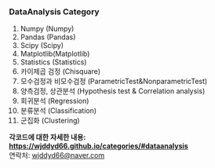 ### DataAnalysis Category
1. Numpy (Numpy)
2. Pandas (Pandas)
3. Scipy (Scipy)
4. Matplotlib(Matplotlib)
5. Statistics (Statistics)
6. 카이제곱 검정 (Chisquare)
7. 모수검정과 비모수검정 (ParametricTest&NonparametricTest)
8. 양측검정, 상관분석 (Hypothesis test & Correlation analysis)
9. 회귀분석 (Regression)
10. 분류분석 (Classification)
11. 군집화 (Clustering)

**각코드에 대한 자세한 내용: <https://wjddyd66.github.io/categories/#dataanalysis>**  
연락처: wjddyd66@naver.com
